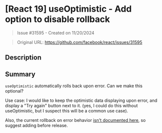 # [React 19] useOptimistic - Add option to disable rollback

> Issue #31595 - Created on 11/20/2024

> Original URL: https://github.com/facebook/react/issues/31595

## Description

## Summary

`useOptimistic` automatically rolls back upon error. Can we make this optional?

Use case: I would like to keep the optimistic data displaying upon error, and display a "Try again" button next to it. (yes, I could do this without useOptimistic, but I suspect this will be a common use case).

Also, the current rollback on error behavior [isn't documented here](https://react.dev/reference/react/useOptimistic), so suggest adding before release.

<!--
  Please provide a CodeSandbox (https://codesandbox.io/s/new), a link to a
  repository on GitHub, or provide a minimal code example that reproduces the
  problem. You may provide a screenshot of the application if you think it is
  relevant to your bug report. Here are some tips for providing a minimal
  example: https://stackoverflow.com/help/mcve.
-->

